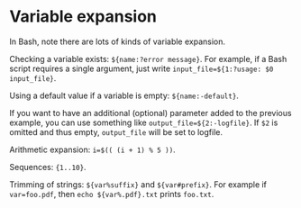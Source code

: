 # Variable expansion

In Bash, note there are lots of kinds of variable expansion.

Checking a variable exists: `${name:?error message}`. For example, if a Bash script requires a single argument, just write `input_file=${1:?usage: $0 input_file}`.

Using a default value if a variable is empty: `${name:-default}`.

If you want to have an additional (optional) parameter added to the previous example, you can use something like `output_file=${2:-logfile}`. If `$2` is omitted and thus empty, `output_file` will be set to logfile.

Arithmetic expansion: `i=$(( (i + 1) % 5 ))`.

Sequences: `{1..10}`.

Trimming of strings: `${var%suffix}` and `${var#prefix}`. For example if `var=foo.pdf`, then `echo ${var%.pdf}.txt` prints `foo.txt`.
